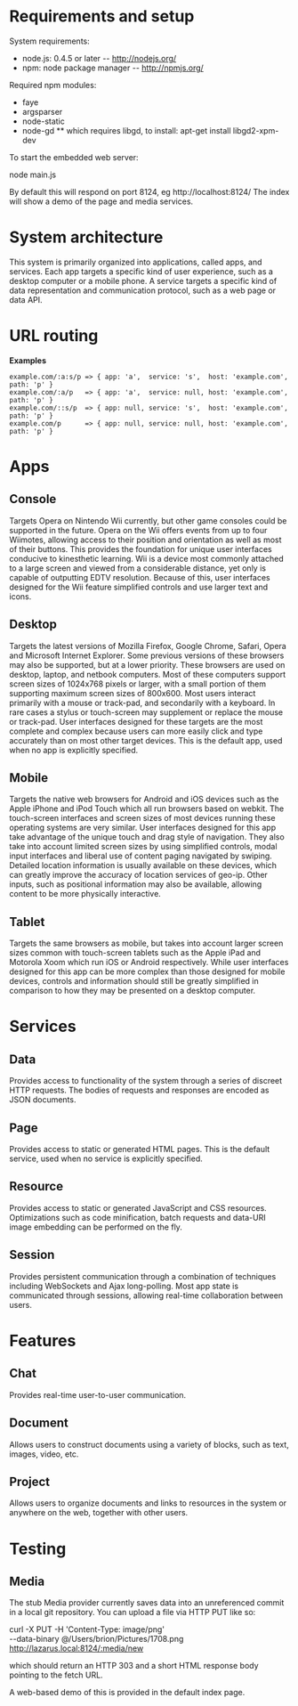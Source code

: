 # Requirements and setup

System requirements:
* node.js: 0.4.5 or later -- http://nodejs.org/
* npm: node package manager -- http://npmjs.org/

Required npm modules:
* faye
* argsparser
* node-static
* node-gd
** which requires libgd, to install: apt-get install libgd2-xpm-dev

To start the embedded web server:

  node main.js

By default this will respond on port 8124, eg http://localhost:8124/
The index will show a demo of the page and media services.


# System architecture

This system is primarily organized into applications, called apps, and services. Each app targets a specific kind of user experience, such as a desktop computer or a mobile phone. A service targets a specific kind of data representation and communication protocol, such as a web page or data API.

# URL routing

**Examples**

	example.com/:a:s/p => { app: 'a',  service: 's',  host: 'example.com', path: 'p' }
	example.com/:a/p   => { app: 'a',  service: null, host: 'example.com', path: 'p' }
	example.com/::s/p  => { app: null, service: 's',  host: 'example.com', path: 'p' }
	example.com/p      => { app: null, service: null, host: 'example.com', path: 'p' }

# Apps

## Console

Targets Opera on Nintendo Wii currently, but other game consoles could be supported in the future. Opera on the Wii offers events from up to four Wiimotes, allowing access to their position and orientation as well as most of their buttons. This provides the foundation for unique user interfaces conducive to kinesthetic learning. Wii is a device most commonly attached to a large
screen and viewed from a considerable distance, yet only is capable of outputting EDTV resolution. Because of this, user interfaces designed for the Wii feature simplified controls and use larger text and icons.

## Desktop

Targets the latest versions of Mozilla Firefox, Google Chrome, Safari, Opera and Microsoft Internet Explorer. Some previous versions of these browsers may also be supported, but at a lower priority. These browsers are used on desktop, laptop, and netbook computers. Most of these computers support screen sizes of 1024x768 pixels or larger, with a small portion of them supporting maximum screen sizes of 800x600. Most users interact primarily with a mouse or track-pad, and secondarily with a keyboard. In rare cases a stylus or touch-screen may supplement or replace the mouse or track-pad. User interfaces designed for these targets are the most complete and complex because users can more easily click and type accurately than on most other target devices. This is the default app, used when no app is explicitly specified.

## Mobile

Targets the native web browsers for Android and iOS devices such as the Apple iPhone and iPod Touch which all run browsers based on webkit. The touch-screen interfaces and screen sizes of most devices running these operating systems are very similar. User interfaces designed for this app take advantage of the unique touch and drag style of navigation. They also take into account limited screen sizes by using simplified controls, modal input interfaces and liberal use of content paging navigated by swiping. Detailed location information is usually available on these devices, which can greatly improve the accuracy of location services of geo-ip. Other inputs, such as positional information may also be available, allowing content to be more physically interactive.

## Tablet

Targets the same browsers as mobile, but takes into account larger screen sizes common with touch-screen tablets such as the Apple iPad and Motorola Xoom which run iOS or Android respectively. While user interfaces designed for this app can be more complex than those designed for mobile devices, controls and information should still be greatly simplified in comparison to how they may be presented on a desktop computer.

# Services

## Data

Provides access to functionality of the system through a series of discreet HTTP requests. The bodies of requests and responses are encoded as JSON documents.

## Page

Provides access to static or generated HTML pages. This is the default service, used when no service is explicitly specified.

## Resource

Provides access to static or generated JavaScript and CSS resources. Optimizations such as code minification, batch requests and data-URI image embedding can be performed on the fly.

## Session

Provides persistent communication through a combination of techniques including WebSockets and Ajax long-polling. Most app state is communicated through sessions, allowing real-time collaboration between users.

# Features

## Chat

Provides real-time user-to-user communication.

## Document

Allows users to construct documents using a variety of blocks, such as text, images, video, etc.

## Project

Allows users to organize documents and links to resources in the system or anywhere on the web, together with other users.

# Testing

## Media

The stub Media provider currently saves data into an unreferenced commit in a local git repository.
You can upload a file via HTTP PUT like so:

  curl -X PUT -H 'Content-Type: image/png' \
    --data-binary @/Users/brion/Pictures/1708.png \
    http://lazarus.local:8124/:media/new

which should return an HTTP 303 and a short HTML response body pointing to the fetch URL.

A web-based demo of this is provided in the default index page.
